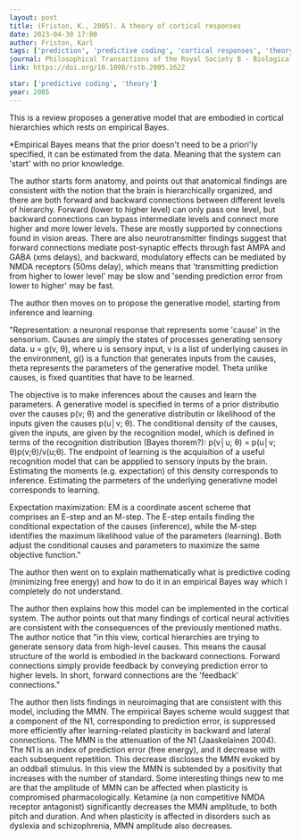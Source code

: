 ```yaml
---
layout: post
title: (Friston, K., 2005). A theory of cortical responses
date: 2023-04-30 17:00
author: Friston, Karl
tags: ['prediction', 'predictive coding', 'cortical responses', 'theory']
journal: Philosophical Transactions of the Royal Society B - Biological Sciences
link: https://doi.org/10.1098/rstb.2005.1622

star: ['predictive coding', 'theory']
year: 2005
---
```


This is a review proposes a generative model that are embodied in cortical hierarchies which rests on empirical Bayes. 

*Empirical Bayes means that the prior doesn't need to be a priori'ly specified, it can be estimated from the data. Meaning that the system can 'start' with no prior knowledge. 

The author starts form anatomy, and points out that anatomical findings are consistent with the notion that the brain is hierarchically organized, and there are both forward and backward connections between different levels of hierarchy. Forward (lower to higher level) can only pass one level, but backward connections can bypass intermediate levels and connect more higher and more lower levels. These are mostly supported by connections found in vision areas. There are also neurotransmitter findings suggest that forward connections mediate post-synaptic effects through fast AMPA and GABA (xms delays), and backward, modulatory effects can be mediated by NMDA receptors (50ms delay), which means that 'transmitting prediction from higher to lower level' may be slow and 'sending prediction error from lower to higher' may be fast. 

The author then moves on to propose the generative model, starting from inference and learning. 

"Representation: a neuronal response that represents some 'cause' in the sensorium. Causes are simply the states of processes generating sensory data.  u = g(v, θ), where u is sensory input, v is a list of underlying causes in the environment, g() is a function that generates inputs from the causes, theta represents the parameters of the generative model. Theta unlike causes, is fixed quantities that have to be learned. 

The objective is to make inferences about the causes and learn the parameters. A generative model is specified in terms of a prior distributio over the causes p(v; θ) and the generative distributin or likelihood of the inputs given the causes p(u│v; θ). The conditional density of the causes, given the inputs, are given by the recognition model, which is defined in terms of the recognition distribution (Bayes thorem?): p(v│u; θ) = p(u│v; θ)p(v;θ)/v(u;θ). The endpoint of learning is the acquisition of a useful recognition model that can be appplied to sensory inputs by the brain. Estimating the moments (e.g. expectation) of this density corresponds to inference. Estimating the parmeters of the underlying generativne model corresponds to learning. 

Expectation maximization: EM is a coordinate ascent scheme that comprises an E-step and an M-step. The E-step entails finding the conditional expectation of the causes (inference), while the M-step identifies the maximum likelihood value of the parameters (learning). Both adjust the conditional causes and parameters to maximize the same objective function."

The author then went on to explain mathematically what is predictive coding (minimizing free energy) and how to do it in an empirical Bayes way which I completely do not understand. 

The author then explains how this model can be implemented in the cortical system. The author points out that many findings of cortical neural activities are consistent with the consequences of the previously mentioned maths. The author notice that "in this view, cortical hierarchies are trying to generate sensory data from high-level causes. This means the causal structure of the world is embodied in the backward connections. Forward connections simply provide feedback by conveying prediction error to higher levels. In short, forward connections are the 'feedback' connections."

The author then lists findings in neuroimaging that are consistent with this model, including the MMN. The empirical Bayes scheme would suggest that a component of the N1, corresponding to prediction error, is suppressed more efficiently after learning-related plasticity in backward and lateral connections. The MMN is the attenuation of the N1 (Jaaskelainen 2004). The N1 is an index of prediction error (free energy), and it decrease with each subsequent repetition. This decrease discloses the MMN evoked by an oddball stimulus. In this view the MMN is subtended by a positivity that increases with the number of standard. Some interesting things new to me are that the amplitude of MMN can be affected when plasticity is compromised pharmacologically. Ketamine (a non competitive NMDA receptor antagonist) significantly decreases the MMN amplitude, to both pitch and duration. And when plasticity is affected in disorders such as dyslexia and schizophrenia, MMN amplitude also decreases.